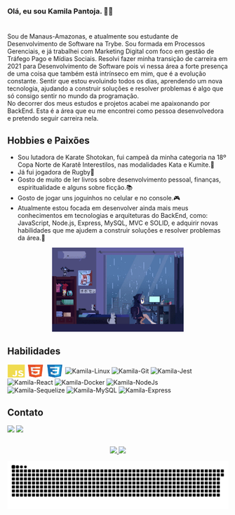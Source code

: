 ### Olá, eu sou Kamila Pantoja. 👋😄
#
Sou de Manaus-Amazonas, e atualmente sou estudante de Desenvolvimento de Software na Trybe. Sou formada em Processos Gerenciais, e já trabalhei com Marketing Digital com foco em gestão de Tráfego Pago e Mídias Sociais. Resolvi fazer minha transição de carreira em 2021 para Desenvolvimento de Software pois vi nessa área a forte presença de uma coisa que também está intrínseco em mim, que é a evolução constante. Sentir que estou evoluindo todos os dias, aprendendo um nova tecnologia, ajudando a construir soluções e resolver problemas é algo que só consigo sentir no mundo da programação.<br>
No decorrer dos meus estudos e projetos acabei me apaixonando por BackEnd. Esta é a área que eu me encontrei como pessoa desenvolvedora e pretendo seguir carreira nela.

## Hobbies e Paixões

* Sou lutadora de Karate Shotokan, fui campeã da minha categoria na 18º Copa Norte de Karatê Interestilos, nas modalidades Kata e Kumite.🥋
* Já fui jogadora de Rugby🏉
* Gosto de muito de ler livros sobre desenvolvimento pessoal, finanças, espiritualidade e alguns sobre ficção.📚
* Gosto de jogar uns joguinhos no celular e no console.🎮
* Atualmente estou focada em desenvolver ainda mais meus conhecimentos em tecnologias e arquiteturas do BackEnd, como: JavaScript, Node.js, Express,       MySQL, MVC e SOLID, e adquirir novas habilidades que me ajudem a construir soluções e resolver problemas da área.🚀

<p align="center">
	<img width="300" src="gifs/programmer-girl.gif">
</p>

<div>
  <h2>Habilidades</h2>
    <img align="center" alt="Kamila-Js" height="30" width="40" src="https://raw.githubusercontent.com/devicons/devicon/master/icons/javascript/javascript-plain.svg">
    <img align="center" alt="Kamila-HTML" height="30" width="40" src="https://raw.githubusercontent.com/devicons/devicon/master/icons/html5/html5-original.svg">
    <img align="center" alt="Kamila-CSS" height="30" width="40" src="https://raw.githubusercontent.com/devicons/devicon/master/icons/css3/css3-original.svg">
    <img align="center" alt="Kamila-Linux" height="30" width="40" src="https://cdn.jsdelivr.net/gh/devicons/devicon/icons/linux/linux-original.svg">
    <img align="center" alt="Kamila-Git" height="30" width="40" src="https://cdn.jsdelivr.net/gh/devicons/devicon/icons/git/git-original.svg">
    <img align="center" alt="Kamila-Jest" height="30" width="40" src="https://cdn.jsdelivr.net/gh/devicons/devicon/icons/jest/jest-plain.svg">
    <img align="center" alt="Kamila-React" height="30" width="40" src="https://cdn.jsdelivr.net/gh/devicons/devicon/icons/react/react-original.svg">
    <img align="center" alt="Kamila-Docker" height="30" width="40" src="https://cdn.jsdelivr.net/gh/devicons/devicon/icons/docker/docker-plain-wordmark.svg">
    <img align="center" alt="Kamila-NodeJs" height="30" width="40" src="https://cdn.jsdelivr.net/gh/devicons/devicon/icons/nodejs/nodejs-plain.svg">
  </div>
    <img align="center" alt="Kamila-Sequelize" height="30" width="40" src="https://cdn.jsdelivr.net/gh/devicons/devicon/icons/sequelize/sequelize-original.svg">
    <img align="center" alt="Kamila-MySQL" height="30" width="40" src="https://cdn.jsdelivr.net/gh/devicons/devicon/icons/mysql/mysql-original-wordmark.svg">
    <img align="center" alt="Kamila-Express" height="30" width="40" src="https://cdn.jsdelivr.net/gh/devicons/devicon/icons/express/express-original-wordmark.svg">
<div/>

## Contato
<div>
  <a href = "mailto:kms.pantoja@gmail.com"><img src="https://img.shields.io/badge/-Gmail-%23333?style=for-the-badge&logo=gmail&logoColor=white" target="_blank"></a>
  <a href="https://www.linkedin.com/in/kamilapantoja" target="_blank"><img src="https://img.shields.io/badge/-LinkedIn-%230077B5?style=for-the-badge&logo=linkedin&logoColor=white" target="_blank"></a>
  
##
  
<div align="center">
  <a href="https://github.com/kamilapantoja">
  <img height="160em" src="https://github-readme-stats.vercel.app/api?username=kamilapantoja&show_icons=true&theme=midnight-purple&include_all_commits=true&count_private=true"/>
  <img height="160em" src="https://github-readme-stats.vercel.app/api/top-langs/?username=kamilapantoja&layout=compact&langs_count=7&theme=midnight-purple"/>
</div>
  
  ![Snake animation](https://github.com/kamilapantoja/kamilapantoja/blob/output/github-contribution-grid-snake.svg)
  
</div>
